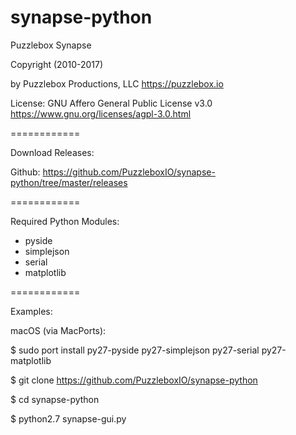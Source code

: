 synapse-python
==============


Puzzlebox Synapse


Copyright (2010-2017)

by Puzzlebox Productions, LLC
https://puzzlebox.io


License: GNU Affero General Public License v3.0
https://www.gnu.org/licenses/agpl-3.0.html


============

Download Releases:

Github: https://github.com/PuzzleboxIO/synapse-python/tree/master/releases


============

Required Python Modules:
- pyside
- simplejson
- serial
- matplotlib

============

Examples:

macOS (via MacPorts):

$ sudo port install py27-pyside py27-simplejson py27-serial py27-matplotlib

$ git clone https://github.com/PuzzleboxIO/synapse-python

$ cd synapse-python

$ python2.7 synapse-gui.py
